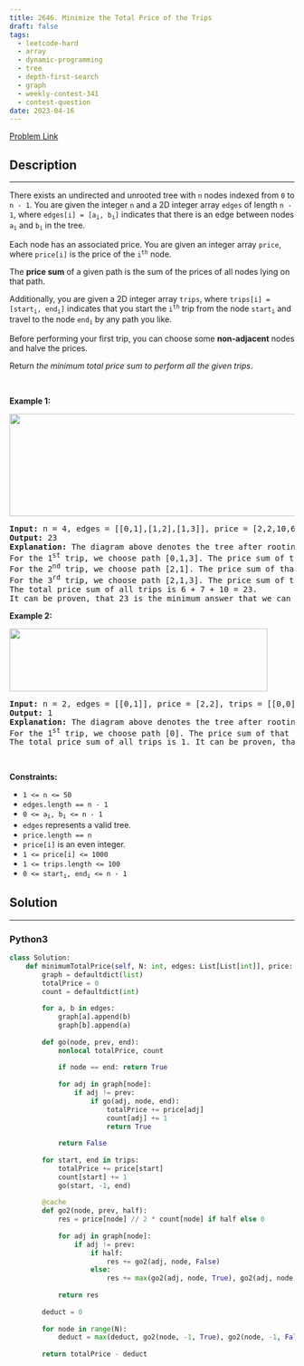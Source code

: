 ```yaml
---
title: 2646. Minimize the Total Price of the Trips
draft: false
tags: 
  - leetcode-hard
  - array
  - dynamic-programming
  - tree
  - depth-first-search
  - graph
  - weekly-contest-341
  - contest-question
date: 2023-04-16
---
```


[Problem Link](https://leetcode.com/problems/minimize-the-total-price-of-the-trips/)

## Description

---
<p>There exists an undirected and unrooted tree with <code>n</code> nodes indexed from <code>0</code> to <code>n - 1</code>. You are given the integer <code>n</code> and a 2D integer array <code>edges</code> of length <code>n - 1</code>, where <code>edges[i] = [a<sub>i</sub>, b<sub>i</sub>]</code> indicates that there is an edge between nodes <code>a<sub>i</sub></code> and <code>b<sub>i</sub></code> in the tree.</p>

<p>Each node has an associated price. You are given an integer array <code>price</code>, where <code>price[i]</code> is the price of the <code>i<sup>th</sup></code> node.</p>

<p>The <strong>price sum</strong> of a given path is the sum of the prices of all nodes lying on that path.</p>

<p>Additionally, you are given a 2D integer array <code>trips</code>, where <code>trips[i] = [start<sub>i</sub>, end<sub>i</sub>]</code> indicates that you start the <code>i<sup>th</sup></code> trip from the node <code>start<sub>i</sub></code> and travel to the node <code>end<sub>i</sub></code> by any path you like.</p>

<p>Before performing your first trip, you can choose some <strong>non-adjacent</strong> nodes and halve the prices.</p>

<p>Return <em>the minimum total price sum to perform all the given trips</em>.</p>

<p>&nbsp;</p>
<p><strong class="example">Example 1:</strong></p>
<img alt="" src="https://assets.leetcode.com/uploads/2023/03/16/diagram2.png" style="width: 541px; height: 181px;" />
<pre>
<strong>Input:</strong> n = 4, edges = [[0,1],[1,2],[1,3]], price = [2,2,10,6], trips = [[0,3],[2,1],[2,3]]
<strong>Output:</strong> 23
<strong>Explanation:</strong> The diagram above denotes the tree after rooting it at node 2. The first part shows the initial tree and the second part shows the tree after choosing nodes 0, 2, and 3, and making their price half.
For the 1<sup>st</sup> trip, we choose path [0,1,3]. The price sum of that path is 1 + 2 + 3 = 6.
For the 2<sup>nd</sup> trip, we choose path [2,1]. The price sum of that path is 2 + 5 = 7.
For the 3<sup>rd</sup> trip, we choose path [2,1,3]. The price sum of that path is 5 + 2 + 3 = 10.
The total price sum of all trips is 6 + 7 + 10 = 23.
It can be proven, that 23 is the minimum answer that we can achieve.
</pre>

<p><strong class="example">Example 2:</strong></p>
<img alt="" src="https://assets.leetcode.com/uploads/2023/03/16/diagram3.png" style="width: 456px; height: 111px;" />
<pre>
<strong>Input:</strong> n = 2, edges = [[0,1]], price = [2,2], trips = [[0,0]]
<strong>Output:</strong> 1
<strong>Explanation:</strong> The diagram above denotes the tree after rooting it at node 0. The first part shows the initial tree and the second part shows the tree after choosing node 0, and making its price half.
For the 1<sup>st</sup> trip, we choose path [0]. The price sum of that path is 1.
The total price sum of all trips is 1. It can be proven, that 1 is the minimum answer that we can achieve.
</pre>

<p>&nbsp;</p>
<p><strong>Constraints:</strong></p>

<ul>
	<li><code>1 &lt;= n &lt;= 50</code></li>
	<li><code>edges.length == n - 1</code></li>
	<li><code>0 &lt;= a<sub>i</sub>, b<sub>i</sub> &lt;= n - 1</code></li>
	<li><code>edges</code> represents a valid tree.</li>
	<li><code>price.length == n</code></li>
	<li><code>price[i]</code> is an even integer.</li>
	<li><code>1 &lt;= price[i] &lt;= 1000</code></li>
	<li><code>1 &lt;= trips.length &lt;= 100</code></li>
	<li><code>0 &lt;= start<sub>i</sub>, end<sub>i</sub>&nbsp;&lt;= n - 1</code></li>
</ul>


## Solution

---
### Python3
``` py title='minimize-the-total-price-of-the-trips'
class Solution:
    def minimumTotalPrice(self, N: int, edges: List[List[int]], price: List[int], trips: List[List[int]]) -> int:
        graph = defaultdict(list)
        totalPrice = 0
        count = defaultdict(int)
        
        for a, b in edges:
            graph[a].append(b)
            graph[b].append(a)
        
        def go(node, prev, end):
            nonlocal totalPrice, count
            
            if node == end: return True
            
            for adj in graph[node]:
                if adj != prev:
                    if go(adj, node, end):
                        totalPrice += price[adj]
                        count[adj] += 1
                        return True
            
            return False
        
        for start, end in trips:
            totalPrice += price[start]
            count[start] += 1
            go(start, -1, end)
        
        @cache
        def go2(node, prev, half):
            res = price[node] // 2 * count[node] if half else 0
            
            for adj in graph[node]:
                if adj != prev:
                    if half:
                        res += go2(adj, node, False)
                    else:
                        res += max(go2(adj, node, True), go2(adj, node, False))
            
            return res
        
        deduct = 0
        
        for node in range(N):
            deduct = max(deduct, go2(node, -1, True), go2(node, -1, False))
        
        return totalPrice - deduct
       
```

